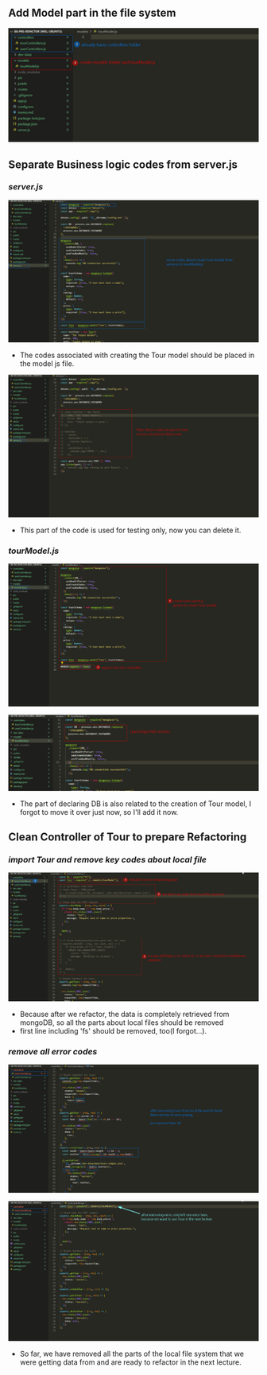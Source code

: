 ## **Add Model part in the file system**

![Alt add model folder and js for tours](pic/bandicam%202022-10-23%2021-00-44-798.jpg)

## **Separate Business logic codes from server.js**

### _server.js_

![Alt anayze server.js](pic/bandicam%202022-10-23%2021-02-17-509.jpg)

- The codes associated with creating the Tour model should be placed in the model js file.

![Alt delete test part of left in server.js](pic/bandicam%202022-10-23%2021-04-02-099.jpg)

- This part of the code is used for testing only, now you can delete it.

### _tourModel.js_

![Alt tourModel.js](pic/bandicam%202022-10-23%2021-06-34-582.jpg)

![Alt fix the miss part](pic/bandicam%202022-10-23%2021-09-23-023.jpg)

- The part of declaring DB is also related to the creation of Tour model, I forgot to move it over just now, so I'll add it now.

## **Clean Controller of Tour to prepare Refactoring**

### _import Tour and remove key codes about local file_

![Alt prepare for refactor of tourControllers.js](pic/bandicam%202022-10-23%2021-13-19-477.jpg)

- Because after we refactor, the data is completely retrieved from mongoDB, so all the parts about local files should be removed
- first line including 'fs' should be removed, too(I forgot...).

### _remove all error codes_

![Alt popup lots of errors](pic/bandicam%202022-10-23%2021-19-28-671.jpg)

![Alt after removing all error](pic/bandicam%202022-10-23%2021-22-31-966.jpg)

- So far, we have removed all the parts of the local file system that we were getting data from and are ready to refactor in the next lecture.
